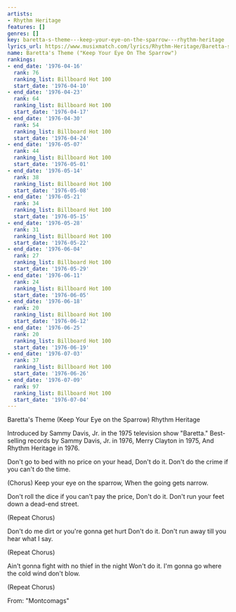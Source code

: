 ```yaml
---
artists:
- Rhythm Heritage
features: []
genres: []
key: baretta-s-theme---keep-your-eye-on-the-sparrow---rhythm-heritage
lyrics_url: https://www.musixmatch.com/lyrics/Rhythm-Heritage/Baretta-s-Theme
name: Baretta's Theme ("Keep Your Eye On The Sparrow")
rankings:
- end_date: '1976-04-16'
  rank: 76
  ranking_list: Billboard Hot 100
  start_date: '1976-04-10'
- end_date: '1976-04-23'
  rank: 64
  ranking_list: Billboard Hot 100
  start_date: '1976-04-17'
- end_date: '1976-04-30'
  rank: 54
  ranking_list: Billboard Hot 100
  start_date: '1976-04-24'
- end_date: '1976-05-07'
  rank: 44
  ranking_list: Billboard Hot 100
  start_date: '1976-05-01'
- end_date: '1976-05-14'
  rank: 38
  ranking_list: Billboard Hot 100
  start_date: '1976-05-08'
- end_date: '1976-05-21'
  rank: 34
  ranking_list: Billboard Hot 100
  start_date: '1976-05-15'
- end_date: '1976-05-28'
  rank: 31
  ranking_list: Billboard Hot 100
  start_date: '1976-05-22'
- end_date: '1976-06-04'
  rank: 27
  ranking_list: Billboard Hot 100
  start_date: '1976-05-29'
- end_date: '1976-06-11'
  rank: 24
  ranking_list: Billboard Hot 100
  start_date: '1976-06-05'
- end_date: '1976-06-18'
  rank: 20
  ranking_list: Billboard Hot 100
  start_date: '1976-06-12'
- end_date: '1976-06-25'
  rank: 20
  ranking_list: Billboard Hot 100
  start_date: '1976-06-19'
- end_date: '1976-07-03'
  rank: 37
  ranking_list: Billboard Hot 100
  start_date: '1976-06-26'
- end_date: '1976-07-09'
  rank: 97
  ranking_list: Billboard Hot 100
  start_date: '1976-07-04'
---
```

Baretta's Theme (Keep Your Eye on the Sparrow)
Rhythm Heritage

Introduced by Sammy Davis, Jr. in the 1975 television show "Baretta."
Best-selling records by Sammy Davis, Jr. in 1976, Merry Clayton in 1975,
And Rhythm Heritage in 1976.

Don't go to bed with no price on your head,
Don't do it.
Don't do the crime if you can't do the time.

(Chorus)
Keep your eye on the sparrow,
When the going gets narrow.

Don't roll the dice if you can't pay the price,
Don't do it.
Don't run your feet down a dead-end street.

(Repeat Chorus)

Don't do me dirt or you're gonna get hurt
Don't do it.
Don't run away till you hear what I say.

(Repeat Chorus)

Ain't gonna fight with no thief in the night
Won't do it.
I'm gonna go where the cold wind don't blow.

(Repeat Chorus)

From: "Montcomags"

